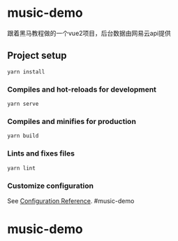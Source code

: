 # music-demo
跟着黑马教程做的一个vue2项目，后台数据由网易云api提供
## Project setup
```
yarn install
```

### Compiles and hot-reloads for development
```
yarn serve
```

### Compiles and minifies for production
```
yarn build
```

### Lints and fixes files
```
yarn lint
```

### Customize configuration
See [Configuration Reference](https://cli.vuejs.org/config/).
#music-demo
# music-demo
